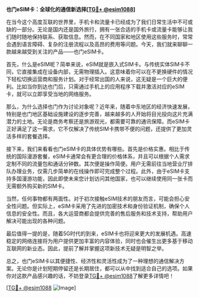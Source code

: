 **也门eSIM卡：全球化的通信新选择[[TG💪+ @esim1088](https://t.me/s/esim1088)]**

在当今这个高度互联的世界里，手机卡和流量卡已经成为了我们日常生活中不可或缺的一部分。无论是国内还是国外旅行，拥有一张合适的手机卡或流量卡能够让我们随时随地保持联系、获取信息。然而，在不同国家和地区使用这些服务时，常常会遇到语言障碍、复杂的注册流程以及高昂的费用等问题。今天，我们就来聊聊一款越来越受到关注的产品——也门eSIM卡。

首先，什么是eSIM呢？简单来说，eSIM就是嵌入式SIM卡。与传统实体SIM卡不同，它直接集成在设备内部，无需物理插入。这意味着你可以在不更换硬件的情况下轻松切换运营商和服务计划。对于经常出国的人来说，这无疑是一个巨大的便利。比如当你到达也门后，只需通过手机上的应用程序下载并激活对应的eSIM卡，就可以立即享受当地的网络服务。

那么，为什么选择也门作为讨论对象呢？近年来，随着中东地区的经济快速发展，特别是也门地区基础设施建设的逐步完善，越来越多的人开始将目光投向这片充满潜力的土地。无论是商务考察还是旅游观光，都需要可靠的通讯保障。而eSIM卡正好满足了这一需求，它不仅解决了传统SIM卡携带不便的问题，还提供了更加灵活多样的套餐选择。

接下来，我们来看看也门eSIM卡的具体优势有哪些。首先是价格实惠。相比于传统的国际漫游套餐，eSIM卡通常会有更合理的价格体系，并且可以根据个人需求定制不同的流量包和通话分钟数。其次便是操作简便。用户无需前往当地营业厅排队办理业务，仅需几步简单的在线操作即可完成整个过程。此外，由于eSIM卡支持多国漫游功能，因此即使未来您计划访问其他国家，也可以继续使用同一张卡而无需额外购买新的SIM卡。

当然，任何事物都有两面性。对于初次接触eSIM技术的朋友而言，可能会担心安全性问题。但实际上，eSIM卡采用了先进的加密技术和身份验证机制，确保个人信息的安全性。而且，各大运营商都会提供完善的售后服务和技术支持，帮助用户解决可能出现的各种问题。

最后值得一提的是，随着5G时代的到来，eSIM卡也将迎来更大的发展机遇。高速稳定的网络连接将为用户提供更加丰富的内容体验，同时也会催生出更多基于移动互联网的新业态。因此，提前了解并掌握这项新技术无疑是明智之举。

总之，也门eSIM卡以其便捷性、经济性和灵活性成为了一种理想的通信解决方案。无论你是计划短期停留还是长期居住，都可以从中找到适合自己的选项。如果你对这款产品感兴趣的话，不妨登录[TG💪+ @esim1088](https://t.me/s/esim1088)了解更多详情吧！

[[TG💪+ @esim1088](https://t.me/s/esim1088) ![Image](https://i.postimg.cc/4NQfJmqS/Snipaste-2025-05-13-00-14-12.png)]